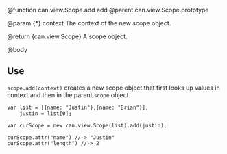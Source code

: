 @function can.view.Scope.add add
@parent can.view.Scope.prototype

@param {*} context The context of the new scope object.

@return {can.view.Scope}  A scope object.

@body

## Use

`scope.add(context)` creates a new scope object that
first looks up values in context and then in the
parent `scope` object.

    var list = [{name: "Justin"},{name: "Brian"}],
        justin = list[0];

    var curScope = new can.view.Scope(list).add(justin);

    curScope.attr("name") //-> "Justin"
    curScope.attr("length") //-> 2
